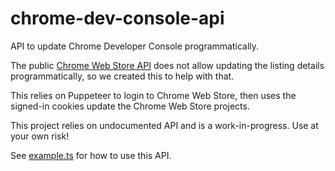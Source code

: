 # chrome-dev-console-api

API to update Chrome Developer Console programmatically.

The public [Chrome Web Store API](https://developer.chrome.com/docs/webstore/api) does not allow updating the listing details programmatically, so we created this to help with that.

This relies on Puppeteer to login to Chrome Web Store, then uses the signed-in cookies update the Chrome Web Store projects.

This project relies on undocumented API and is a work-in-progress. Use at your own risk!

See [example.ts](./example.ts) for how to use this API.
